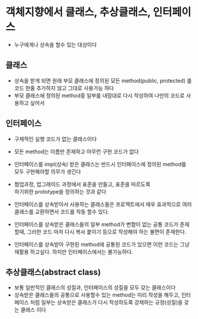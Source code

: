 # 객체지향에서 클래스, 추상클래스, 인터페이스
* 누구에게나 상속을 할수 있는 대상이다

## 클래스
* 상속을 받게 되면 원래 부모 클래스에 정의된 모든 method(public, protected)
를 코드 한줄 추가하지 않고 그대로 사용가능 하다
* 부모 클래스에 정의된 method중 일부를 내맘대로 다시 작성하여 나만의
코드로 사용하고 싶어서 

## 인터페이스 
* 구체적인 실행 코드가 없는 클래스이다
* 모든 method는 이름만 존재하고 아무런 구현 코드가 없다
* 인터페이스를 impl(상속) 받은 클래스는 반드시 인터페이스에 정의된
method를 모두 구현해야할 의무가 생긴다
* 협업과정, 업그래이드 과정에서 표준을 만들고, 표준을 따르도록		
하기위한 prototype을 정의하는 것과 같다
* 인터페이스를 상속받아서 사용하는 클래스들은 프로젝트에서 매우 
효과적으로 여러 클래스를 교환하면서 코드를 작동 할수 있다.

* 인터페이스를 상속받은 클래스들의 일부 method가 변함이 없는 공통
코드가 존재할때, 그러한 코드 마저 다시 복사 붙이기 등으로 작성해야 하는
불편이 존재한다.

* 인터페이스를 상속받아 구현된 method에 공통된 코드가 있으면 이런
코드는 그냥 재활용 하고싶다. 하지만 인터페이스에서는 불가능하다.

## 추상클래스(abstract class)
* 보통 일반적인 클래스의 성질과, 인터페이스의 성질을 모두 갖는
클래스이다
* 상속받은 클래스들의 공통으로 사용할수 있는 method는 미리 작성을
해두고, 인터페이스 처럼 일부는 상속받은 클래스가 다시 작성하도록
강제하는 규정(성질)을 갖는 클래스 이다


